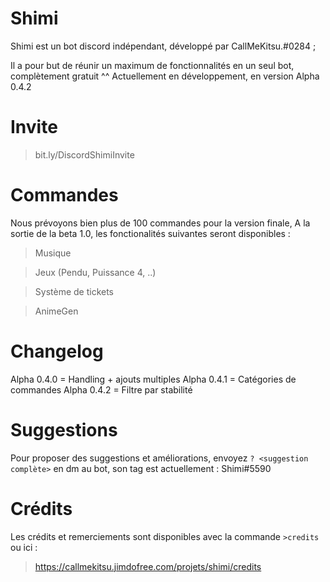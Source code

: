 # Shimi
Shimi est un bot discord indépendant, développé par CallMeKitsu.#0284 ;

Il a pour but de réunir un maximum de fonctionnalités en un seul bot, complètement gratuit ^^
Actuellement en développement, en version Alpha 0.4.2

# Invite
> bit.ly/DiscordShimiInvite

# Commandes
Nous prévoyons bien plus de 100 commandes pour la version finale,
A la sortie de la beta 1.0, les fonctionalités suivantes seront disponibles :

> Musique

> Jeux (Pendu, Puissance 4, ..)

> Système de tickets

> AnimeGen

# Changelog
Alpha 0.4.0 = Handling + ajouts multiples
Alpha 0.4.1 = Catégories de commandes
Alpha 0.4.2 = Filtre par stabilité

# Suggestions
Pour proposer des suggestions et améliorations, envoyez `? <suggestion complète>` en dm au bot,
son tag est actuellement : Shimi#5590

# Crédits
Les crédits et remerciements sont disponibles avec la commande `>credits` ou ici :
> https://callmekitsu.jimdofree.com/projets/shimi/credits